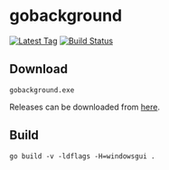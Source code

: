 # gobackground

[![Latest Tag](https://img.shields.io/github/v/tag/jamesmoriarty/gobackground.svg?logo=github&label=latest)][1] [![Build Status](https://travis-ci.org/jamesmoriarty/gobackground.svg?branch=master)](https://travis-ci.org/jamesmoriarty/gobackground)

## Download

```
gobackground.exe
```

Releases can be downloaded from [here][1].

[1]: https://github.com/jamesmoriarty/gobackground/releases

## Build

```
go build -v -ldflags -H=windowsgui .
```
